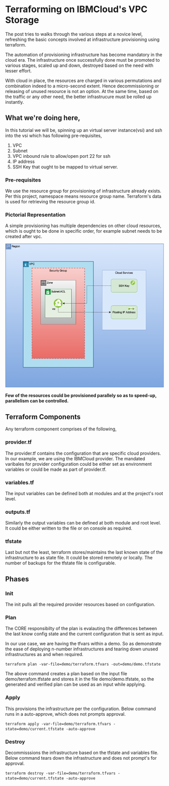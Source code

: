 # Terraforming on IBMCloud's VPC Storage
The post tries to walks through the various steps at a novice level, refreshing the basic concepts involved at infrastructure provisioning using terraform. 

The automation of provisioning infrastructure has become mandatory in the cloud era. The infrastructure once successfully done must be promoted to various stages, scaled up and down, destroyed based on the need with lesser effort. 

With cloud in place, the resources are charged in various permutations and combination indeed to a micro-second extent. Hence decommissioning or releasing of unused resource is not an option. At the same time, based on the traffic or any other need, the better infrastrucure must be rolled up instantly.

## What we're doing here,
In this tutorial we will be, spinning up an virtual server instance(vsi) and ssh into the vsi which has following pre-requisites,
1. VPC
2. Subnet
3. VPC inbound rule to allow/open port 22 for ssh
4. IP address
5. SSH Key that ought to be mapped to virtual server.

### Pre-requisites
We use the resource group for provisioning of infrastructure already exists. Per this project, namespace means resource group name. Terraform's data is used for retrieving the resource group id.

### Pictorial Representation
A simple provisioning has multiple dependencies on other cloud resources, which is ought to be done in specific order, for example subnet needs to be created after vpc. 

![demo](./demo.png)

**Few of the resources could be provisioned parallely so as to speed-up, parallelism can be controlled.**

## Terraform Components
Any terraform component comprises of the following,

### provider.tf
The provider.tf contains the configuration that are specific cloud providers. In our example, we are using the IBMCloud provider. The mandated varibales for provider configuration could be either set as environment variables or could be made as part of provider.tf.

### variables.tf
The input variables can be defined both at modules and at the project's root level.

### outputs.tf
Similarly the output variables can be defined at both module and root level. It could be either written to the file or on console as required.

### tfstate
Last but not the least, terraform stores/maintains the last known state of the infrastructure to as state file. It could be stored remotely or locally. The number of backups for the tfstate file is configurable.

## Phases

### Init
The init pulls all the required provider resources based on configuration.

### Plan
The CORE responsibilty of the plan is evalauting the differences between the last know config state and the current configuration  that is sent as input.

In our use case, we are having the tfvars within a demo. So as demonstrate the ease of deploying n-number infrastructures and tearing down unused infrastructures as and when required.

```
terraform plan -var-file=demo/terraform.tfvars -out=demo/demo.tfstate
```

The above command creates a plan based on the input file demo/terrafom.tfstate and stores it in  the file demo/demo.tfstate, so the generated and verified plan can be used as an input while applying.

### Apply 
This provisions the infrastructure per the configuration. Below command runs in a auto-approve, which does not prompts approval.

```
terraform apply -var-file=demo/terraform.tfvars -state=demo/current.tfstate -auto-approve
```

### Destroy
Decommisssions the infrastructure based on the tfstate and variables file. Below command tears down the infrastructure and does not prompt's for approval.

```
terraform destroy -var-file=demo/terraform.tfvars -state=demo/current.tfstate -auto-approve
```